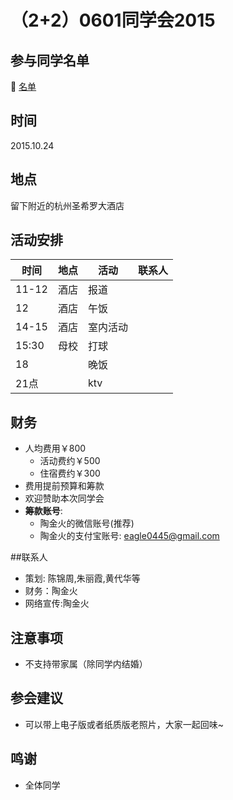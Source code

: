 # （2+2）0601同学会2015
## 参与同学名单
 :bell: [名单](statistics.md)

## 时间
2015.10.24

## 地点
留下附近的杭州圣希罗大酒店

## 活动安排
时间|地点|活动|联系人
---|---|---|---
11-12|酒店|报道|
12|酒店|午饭|
14-15|酒店|室内活动|
15:30|母校|打球|
18||晚饭|
21点||ktv|

## 财务
- 人均费用￥800
  - 活动费约￥500
  - 住宿费约￥300
- 费用提前预算和筹款
- 欢迎赞助本次同学会
- **筹款账号**:
  - 陶金火的微信账号(推荐)
  - 陶金火的支付宝账号: eagle0445@gmail.com

##联系人
- 策划: 陈锦周,朱丽霞,黄代华等
- 财务：陶金火
- 网络宣传:陶金火

## 注意事项
- 不支持带家属（除同学内结婚）

## 参会建议
- 可以带上电子版或者纸质版老照片，大家一起回味~

## 鸣谢
- 全体同学
